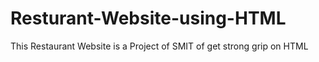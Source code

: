 # Resturant-Website-using-HTML
This Restaurant Website is a Project of SMIT of get strong grip on HTML
